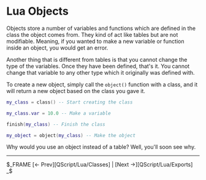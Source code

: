 # Lua Objects

Objects store a number of variables and functions which are defined in the class the object comes from. They kind of act like tables but are not modifiable. Meaning, if you wanted to make a new variable or function inside an object, you would get an error.

Another thing that is different from tables is that you cannot change the type of the variables. Once they have been defined, that's it. You cannot change that variable to any other type which it originally was defined with.

To create a new object, simply call the `object()` function with a class, and it will return a new object based on the class you gave it.

```lua
my_class = class() -- Start creating the class

my_class.var = 10.0 -- Make a variable

finish(my_class) -- Finish the class

my_object = object(my_class) -- Make the object
```

Why would you use an object instead of a table? Well, you'll soon see why.

---

$_FRAME
[<- Prev][QScript/Lua/Classes] | [Next ->][QScript/Lua/Exports]
_$